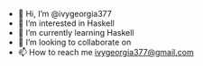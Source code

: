 - 👋 Hi, I’m @ivygeorgia377
- 👀 I’m interested in Haskell
- 🌱 I’m currently learning Haskell
- 💞️ I’m looking to collaborate on
- 📫 How to reach me ivygeorgia377@gmail.com

<!---
ivygeorgia377/ivygeorgia377 is a ✨ special ✨ repository because its `README.md` (this file) appears on your GitHub profile.
You can click the Preview link to take a look at your changes.
--->
